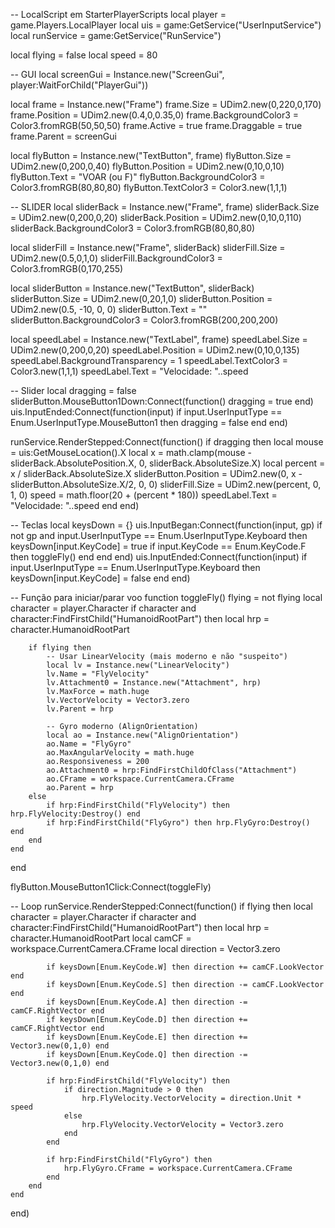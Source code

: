 -- LocalScript em StarterPlayerScripts
local player = game.Players.LocalPlayer
local uis = game:GetService("UserInputService")
local runService = game:GetService("RunService")

local flying = false
local speed = 80

-- GUI
local screenGui = Instance.new("ScreenGui", player:WaitForChild("PlayerGui"))

local frame = Instance.new("Frame")
frame.Size = UDim2.new(0,220,0,170)
frame.Position = UDim2.new(0.4,0,0.35,0)
frame.BackgroundColor3 = Color3.fromRGB(50,50,50)
frame.Active = true
frame.Draggable = true
frame.Parent = screenGui

local flyButton = Instance.new("TextButton", frame)
flyButton.Size = UDim2.new(0,200,0,40)
flyButton.Position = UDim2.new(0,10,0,10)
flyButton.Text = "VOAR (ou F)"
flyButton.BackgroundColor3 = Color3.fromRGB(80,80,80)
flyButton.TextColor3 = Color3.new(1,1,1)

-- SLIDER
local sliderBack = Instance.new("Frame", frame)
sliderBack.Size = UDim2.new(0,200,0,20)
sliderBack.Position = UDim2.new(0,10,0,110)
sliderBack.BackgroundColor3 = Color3.fromRGB(80,80,80)

local sliderFill = Instance.new("Frame", sliderBack)
sliderFill.Size = UDim2.new(0.5,0,1,0)
sliderFill.BackgroundColor3 = Color3.fromRGB(0,170,255)

local sliderButton = Instance.new("TextButton", sliderBack)
sliderButton.Size = UDim2.new(0,20,1,0)
sliderButton.Position = UDim2.new(0.5, -10, 0, 0)
sliderButton.Text = ""
sliderButton.BackgroundColor3 = Color3.fromRGB(200,200,200)

local speedLabel = Instance.new("TextLabel", frame)
speedLabel.Size = UDim2.new(0,200,0,20)
speedLabel.Position = UDim2.new(0,10,0,135)
speedLabel.BackgroundTransparency = 1
speedLabel.TextColor3 = Color3.new(1,1,1)
speedLabel.Text = "Velocidade: "..speed

-- Slider
local dragging = false
sliderButton.MouseButton1Down:Connect(function() dragging = true end)
uis.InputEnded:Connect(function(input)
	if input.UserInputType == Enum.UserInputType.MouseButton1 then dragging = false end
end)

runService.RenderStepped:Connect(function()
	if dragging then
		local mouse = uis:GetMouseLocation().X
		local x = math.clamp(mouse - sliderBack.AbsolutePosition.X, 0, sliderBack.AbsoluteSize.X)
		local percent = x / sliderBack.AbsoluteSize.X
		sliderButton.Position = UDim2.new(0, x - sliderButton.AbsoluteSize.X/2, 0, 0)
		sliderFill.Size = UDim2.new(percent, 0, 1, 0)
		speed = math.floor(20 + (percent * 180))
		speedLabel.Text = "Velocidade: "..speed
	end
end)

-- Teclas
local keysDown = {}
uis.InputBegan:Connect(function(input, gp)
	if not gp and input.UserInputType == Enum.UserInputType.Keyboard then
		keysDown[input.KeyCode] = true
		if input.KeyCode == Enum.KeyCode.F then
			toggleFly()
		end
	end
end)
uis.InputEnded:Connect(function(input)
	if input.UserInputType == Enum.UserInputType.Keyboard then
		keysDown[input.KeyCode] = false
	end
end)

-- Função para iniciar/parar voo
function toggleFly()
	flying = not flying
	local character = player.Character
	if character and character:FindFirstChild("HumanoidRootPart") then
		local hrp = character.HumanoidRootPart

		if flying then
			-- Usar LinearVelocity (mais moderno e não "suspeito")
			local lv = Instance.new("LinearVelocity")
			lv.Name = "FlyVelocity"
			lv.Attachment0 = Instance.new("Attachment", hrp)
			lv.MaxForce = math.huge
			lv.VectorVelocity = Vector3.zero
			lv.Parent = hrp

			-- Gyro moderno (AlignOrientation)
			local ao = Instance.new("AlignOrientation")
			ao.Name = "FlyGyro"
			ao.MaxAngularVelocity = math.huge
			ao.Responsiveness = 200
			ao.Attachment0 = hrp:FindFirstChildOfClass("Attachment")
			ao.CFrame = workspace.CurrentCamera.CFrame
			ao.Parent = hrp
		else
			if hrp:FindFirstChild("FlyVelocity") then hrp.FlyVelocity:Destroy() end
			if hrp:FindFirstChild("FlyGyro") then hrp.FlyGyro:Destroy() end
		end
	end
end

flyButton.MouseButton1Click:Connect(toggleFly)

-- Loop
runService.RenderStepped:Connect(function()
	if flying then
		local character = player.Character
		if character and character:FindFirstChild("HumanoidRootPart") then
			local hrp = character.HumanoidRootPart
			local camCF = workspace.CurrentCamera.CFrame
			local direction = Vector3.zero

			if keysDown[Enum.KeyCode.W] then direction += camCF.LookVector end
			if keysDown[Enum.KeyCode.S] then direction -= camCF.LookVector end
			if keysDown[Enum.KeyCode.A] then direction -= camCF.RightVector end
			if keysDown[Enum.KeyCode.D] then direction += camCF.RightVector end
			if keysDown[Enum.KeyCode.E] then direction += Vector3.new(0,1,0) end
			if keysDown[Enum.KeyCode.Q] then direction -= Vector3.new(0,1,0) end

			if hrp:FindFirstChild("FlyVelocity") then
				if direction.Magnitude > 0 then
					hrp.FlyVelocity.VectorVelocity = direction.Unit * speed
				else
					hrp.FlyVelocity.VectorVelocity = Vector3.zero
				end
			end

			if hrp:FindFirstChild("FlyGyro") then
				hrp.FlyGyro.CFrame = workspace.CurrentCamera.CFrame
			end
		end
	end
end)
